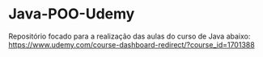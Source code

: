 # Java-POO-Udemy

Repositório focado para a realização das aulas do curso de Java abaixo:
https://www.udemy.com/course-dashboard-redirect/?course_id=1701388
